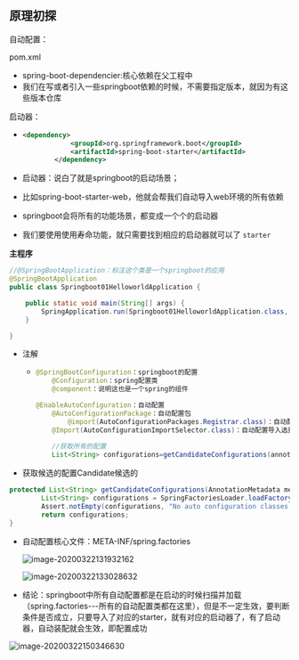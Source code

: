 ## 原理初探

自动配置：



pom.xml

* spring-boot-dependencier:核心依赖在父工程中
* 我们在写或者引入一些springboot依赖的时候，不需要指定版本，就因为有这些版本仓库



启动器：

* ```xml
  <dependency>
              <groupId>org.springframework.boot</groupId>
              <artifactId>spring-boot-starter</artifactId>
          </dependency>
  ```

* 启动器：说白了就是springboot的启动场景；

* 比如spring-boot-starter-web，他就会帮我们自动导入web环境的所有依赖

* springboot会将所有的功能场景，都变成一个个的启动器

* 我们要使用使用寿命功能，就只需要找到相应的启动器就可以了  `starter`



**主程序**

```java
//@SpringBootApplication：标注这个类是一个springboot的应用
@SpringBootApplication
public class Springboot01HelloworldApplication {

    public static void main(String[] args) {
        SpringApplication.run(Springboot01HelloworldApplication.class, args);
    }

}
```

* 注解

  * ```java
    @SpringBootConfiguration：springboot的配置
    	@Configuration：spring配置类
    	@component：说明这也是一个spring的组件
    
    @EnableAutoConfiguration：自动配置
    	@AutoConfigurationPackage：自动配置包
    		@import(AutoConfigurationPackages.Registrar.class)：自动配置包注册
    	@Import(AutoConfigurationImportSelector.class)：自动配置导入选择器
        
        //获取所有的配置
        List<String> configurations=getCandidateConfigurations(annotationMetadata,attributes);
    ```



* 获取候选的配置Candidate候选的

```java
protected List<String> getCandidateConfigurations(AnnotationMetadata metadata, AnnotationAttributes attributes) {
        List<String> configurations = SpringFactoriesLoader.loadFactoryNames(this.getSpringFactoriesLoaderFactoryClass(), this.getBeanClassLoader());
        Assert.notEmpty(configurations, "No auto configuration classes found in META-INF/spring.factories. If you are using a custom packaging, make sure that file is correct.");
        return configurations;
}
```



* 自动配置核心文件：META-INF/spring.factories

  ![image-20200322131932162](C:\Users\86159\AppData\Roaming\Typora\typora-user-images\image-20200322131932162.png)

  ![image-20200322133028632](C:\Users\86159\AppData\Roaming\Typora\typora-user-images\image-20200322133028632.png)

* 结论：springboot中所有自动配置都是在启动的时候扫描并加载（spring.factories---所有的自动配置类都在这里），但是不一定生效，要判断条件是否成立，只要导入了对应的starter，就有对应的启动器了，有了启动器，自动装配就会生效，即配置成功





![image-20200322150346630](C:\Users\86159\AppData\Roaming\Typora\typora-user-images\image-20200322150346630.png)